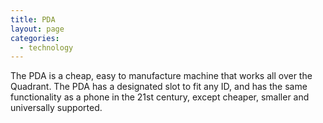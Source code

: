 ```yaml
---
title: PDA
layout: page
categories: 
  - technology
---
```


The PDA is a cheap, easy to manufacture machine that works all over the Quadrant. The PDA has a designated slot to fit any ID, and has the same functionality as a phone in the 21st century, except cheaper, smaller and universally supported.
